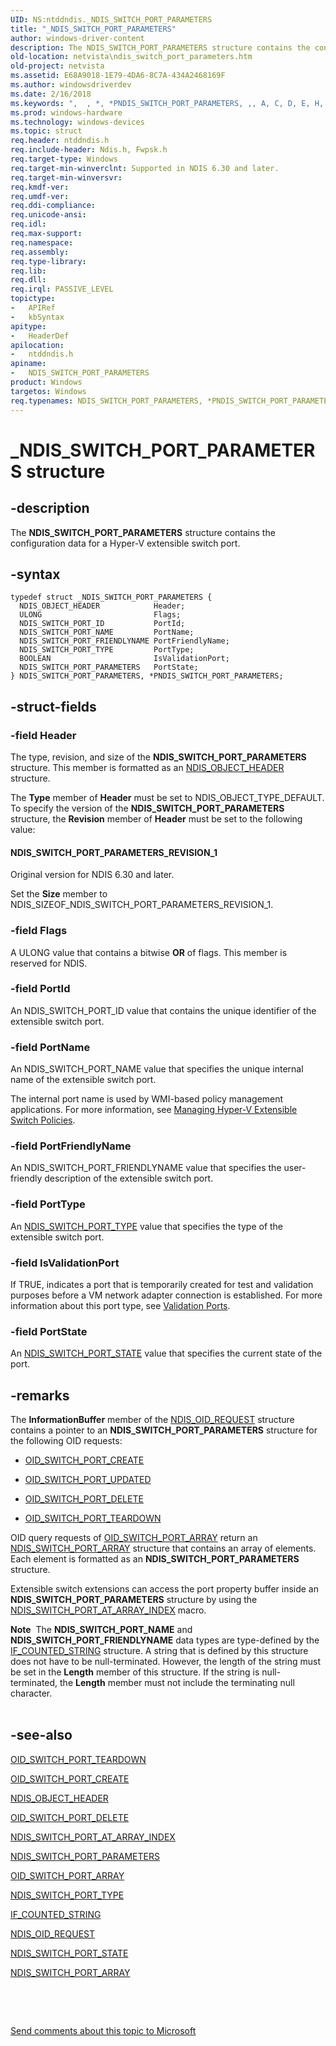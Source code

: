 ```yaml
---
UID: NS:ntddndis._NDIS_SWITCH_PORT_PARAMETERS
title: "_NDIS_SWITCH_PORT_PARAMETERS"
author: windows-driver-content
description: The NDIS_SWITCH_PORT_PARAMETERS structure contains the configuration data for a Hyper-V extensible switch port.
old-location: netvista\ndis_switch_port_parameters.htm
old-project: netvista
ms.assetid: E68A9018-1E79-4DA6-8C7A-434A2468169F
ms.author: windowsdriverdev
ms.date: 2/16/2018
ms.keywords: ",  , *, *PNDIS_SWITCH_PORT_PARAMETERS, ,, A, C, D, E, H, I, M, N, NDIS_SWITCH_PORT_PARAMETERS, NDIS_SWITCH_PORT_PARAMETERS structure [Network Drivers Starting with Windows Vista], O, P, PNDIS_SWITCH_PORT_PARAMETERS, PNDIS_SWITCH_PORT_PARAMETERS structure pointer [Network Drivers Starting with Windows Vista], R, S, T, W, _, _NDIS_SWITCH_PORT_PARAMETERS, netvista.ndis_switch_port_parameters, ntddndis/NDIS_SWITCH_PORT_PARAMETERS, ntddndis/PNDIS_SWITCH_PORT_PARAMETERS"
ms.prod: windows-hardware
ms.technology: windows-devices
ms.topic: struct
req.header: ntddndis.h
req.include-header: Ndis.h, Fwpsk.h
req.target-type: Windows
req.target-min-winverclnt: Supported in NDIS 6.30 and later.
req.target-min-winversvr: 
req.kmdf-ver: 
req.umdf-ver: 
req.ddi-compliance: 
req.unicode-ansi: 
req.idl: 
req.max-support: 
req.namespace: 
req.assembly: 
req.type-library: 
req.lib: 
req.dll: 
req.irql: PASSIVE_LEVEL
topictype:
-	APIRef
-	kbSyntax
apitype:
-	HeaderDef
apilocation:
-	ntddndis.h
apiname:
-	NDIS_SWITCH_PORT_PARAMETERS
product: Windows
targetos: Windows
req.typenames: NDIS_SWITCH_PORT_PARAMETERS, *PNDIS_SWITCH_PORT_PARAMETERS
---
```


# _NDIS_SWITCH_PORT_PARAMETERS structure


## -description


The <b>NDIS_SWITCH_PORT_PARAMETERS</b> structure contains the configuration data for a Hyper-V extensible switch port. 


## -syntax


````
typedef struct _NDIS_SWITCH_PORT_PARAMETERS {
  NDIS_OBJECT_HEADER            Header;
  ULONG                         Flags;
  NDIS_SWITCH_PORT_ID           PortId;
  NDIS_SWITCH_PORT_NAME         PortName;
  NDIS_SWITCH_PORT_FRIENDLYNAME PortFriendlyName;
  NDIS_SWITCH_PORT_TYPE         PortType;
  BOOLEAN                       IsValidationPort;
  NDIS_SWITCH_PORT_PARAMETERS   PortState;
} NDIS_SWITCH_PORT_PARAMETERS, *PNDIS_SWITCH_PORT_PARAMETERS;
````


## -struct-fields




### -field Header

The type, revision, and size of the <b>NDIS_SWITCH_PORT_PARAMETERS</b> structure. This member is formatted as an <a href="..\ntddndis\ns-ntddndis-_ndis_object_header.md">NDIS_OBJECT_HEADER</a> structure.

The <b>Type</b> member of <b>Header</b> must be set to NDIS_OBJECT_TYPE_DEFAULT. To specify the version of the <b>NDIS_SWITCH_PORT_PARAMETERS</b> structure, the <b>Revision</b> member of <b>Header</b> must be set to the following value:  





#### NDIS_SWITCH_PORT_PARAMETERS_REVISION_1

Original version for NDIS 6.30 and later.

Set the <b>Size</b> member to NDIS_SIZEOF_NDIS_SWITCH_PORT_PARAMETERS_REVISION_1.


### -field Flags

A ULONG value that contains a bitwise <b>OR</b> of flags. This member is reserved for NDIS.




### -field PortId

An NDIS_SWITCH_PORT_ID value that contains the unique identifier of the extensible switch port.


### -field PortName

 An NDIS_SWITCH_PORT_NAME value that specifies the unique internal name of the extensible switch port. 

The internal port name is used by WMI-based policy management applications. For more information, see <a href="https://msdn.microsoft.com/F58A4BC0-C5C6-440D-BEA3-2224F7051BA5">Managing Hyper-V Extensible Switch Policies</a>.


### -field PortFriendlyName

 An NDIS_SWITCH_PORT_FRIENDLYNAME value that specifies the user-friendly description of the extensible switch port.


### -field PortType

An <a href="..\ntddndis\ne-ntddndis-_ndis_switch_port_type.md">NDIS_SWITCH_PORT_TYPE</a> value that specifies the type of the extensible switch port.


### -field IsValidationPort

 If TRUE, indicates a port that is temporarily created for test and validation purposes before a VM network adapter connection is established. For more information about this port type, see <a href="https://msdn.microsoft.com/67556275-EF02-4996-A3A2-E9D5D6FCD1AF">Validation Ports</a>.


### -field PortState

 An <a href="..\ntddndis\ne-ntddndis-_ndis_switch_port_state.md">NDIS_SWITCH_PORT_STATE</a> value that specifies the current state of the port. 


## -remarks



The <b>InformationBuffer</b> member of the <a href="..\ndis\ns-ndis-_ndis_oid_request.md">NDIS_OID_REQUEST</a>  structure contains a pointer to an <b>NDIS_SWITCH_PORT_PARAMETERS</b> structure for the following OID requests:

<ul>
<li>

<a href="https://msdn.microsoft.com/library/windows/hardware/hh598272">OID_SWITCH_PORT_CREATE</a>


</li>
<li>

<a href="https://msdn.microsoft.com/library/windows/hardware/hh846217">OID_SWITCH_PORT_UPDATED</a>


</li>
<li>

<a href="https://msdn.microsoft.com/library/windows/hardware/hh598273">OID_SWITCH_PORT_DELETE</a>


</li>
<li>

<a href="https://msdn.microsoft.com/library/windows/hardware/hh598279">OID_SWITCH_PORT_TEARDOWN</a>


</li>
</ul>
OID query requests of <a href="https://msdn.microsoft.com/library/windows/hardware/hh598271">OID_SWITCH_PORT_ARRAY</a> return an <a href="..\ntddndis\ns-ntddndis-_ndis_switch_port_array.md">NDIS_SWITCH_PORT_ARRAY</a> structure that contains an array of elements. Each element is formatted as an <b>NDIS_SWITCH_PORT_PARAMETERS</b> structure.

Extensible switch extensions can access the  port property buffer inside an <b>NDIS_SWITCH_PORT_PARAMETERS</b> structure by using the <a href="https://msdn.microsoft.com/library/windows/hardware/hh598223">NDIS_SWITCH_PORT_AT_ARRAY_INDEX</a> macro.

<div class="alert"><b>Note</b>  The <b>NDIS_SWITCH_PORT_NAME</b> and  <b>NDIS_SWITCH_PORT_FRIENDLYNAME</b> data types are type-defined by the <a href="https://msdn.microsoft.com/library/windows/hardware/hh451419">IF_COUNTED_STRING</a> structure. A string that is defined by this structure does not have to be null-terminated. However, the length of the string must be set in the <b>Length</b> member of this structure. If the string is null-terminated, the <b>Length</b> member must not include the terminating null character.

</div>
<div> </div>



## -see-also

<a href="https://msdn.microsoft.com/library/windows/hardware/hh598279">OID_SWITCH_PORT_TEARDOWN</a>



<a href="https://msdn.microsoft.com/library/windows/hardware/hh598272">OID_SWITCH_PORT_CREATE</a>



<a href="..\ntddndis\ns-ntddndis-_ndis_object_header.md">NDIS_OBJECT_HEADER</a>



<a href="https://msdn.microsoft.com/library/windows/hardware/hh598273">OID_SWITCH_PORT_DELETE</a>



<a href="https://msdn.microsoft.com/library/windows/hardware/hh598223">NDIS_SWITCH_PORT_AT_ARRAY_INDEX</a>



<a href="..\ntddndis\ns-ntddndis-_ndis_switch_port_parameters.md">NDIS_SWITCH_PORT_PARAMETERS</a>



<a href="https://msdn.microsoft.com/library/windows/hardware/hh598271">OID_SWITCH_PORT_ARRAY</a>



<a href="..\ntddndis\ne-ntddndis-_ndis_switch_port_type.md">NDIS_SWITCH_PORT_TYPE</a>



<a href="https://msdn.microsoft.com/library/windows/hardware/hh451419">IF_COUNTED_STRING</a>



<a href="..\ndis\ns-ndis-_ndis_oid_request.md">NDIS_OID_REQUEST</a>



<a href="..\ntddndis\ne-ntddndis-_ndis_switch_port_state.md">NDIS_SWITCH_PORT_STATE</a>



<a href="..\ntddndis\ns-ntddndis-_ndis_switch_port_array.md">NDIS_SWITCH_PORT_ARRAY</a>



<b></b>



 

 

<a href="mailto:wsddocfb@microsoft.com?subject=Documentation%20feedback [netvista\netvista]:%20NDIS_SWITCH_PORT_PARAMETERS structure%20 RELEASE:%20(2/16/2018)&amp;body=%0A%0APRIVACY STATEMENT%0A%0AWe use your feedback to improve the documentation. We don't use your email address for any other purpose, and we'll remove your email address from our system after the issue that you're reporting is fixed. While we're working to fix this issue, we might send you an email message to ask for more info. Later, we might also send you an email message to let you know that we've addressed your feedback.%0A%0AFor more info about Microsoft's privacy policy, see http://privacy.microsoft.com/en-us/default.aspx." title="Send comments about this topic to Microsoft">Send comments about this topic to Microsoft</a>

